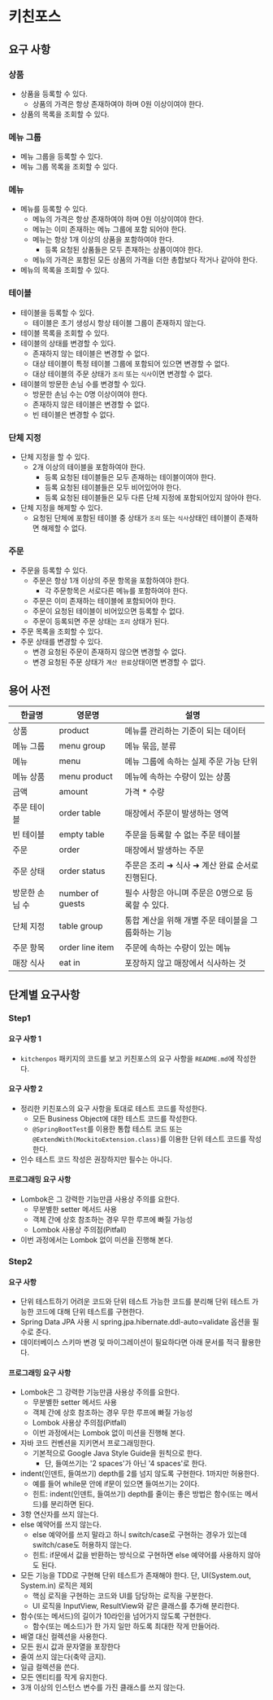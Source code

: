 # 키친포스

## 요구 사항

### 상품

- 상품을 등록할 수 있다.
    - 상품의 가격은 항상 존재하여야 하며 0원 이상이여야 한다.
- 상품의 목록을 조회할 수 있다.

### 메뉴 그룹

- 메뉴 그룹을 등록할 수 있다.
- 메뉴 그룹 목록을 조회할 수 있다.

### 메뉴

- 메뉴를 등록할 수 있다.
    - 메뉴의 가격은 항상 존재하여야 하며 0원 이상이여야 한다.
    - 메뉴는 이미 존재하는 메뉴 그룹에 포함 되어야 한다.
    - 메뉴는 항상 1개 이상의 상품을 포함하여야 한다.
        - 등록 요청된 상품들은 모두 존재하는 상품이여야 한다.
    - 메뉴의 가격은 포함된 모든 상품의 가격을 더한 총합보다 작거나 같아야 한다.
- 메뉴의 목록을 조회할 수 있다.

### 테이블

- 테이블을 등록할 수 있다.
    - 테이블은 초기 생성시 항상 테이블 그룹이 존재하지 않는다.
- 테이블 목록을 조회할 수 있다.
- 테이블의 상태를 변경할 수 있다.
    - 존재하지 않는 테이블은 변경할 수 없다.
    - 대상 테이블이 특정 테이블 그룹에 포함되어 있으면 변경할 수 없다.
    - 대상 테이블의 주문 상태가 `조리` 또는 `식사`이면 변경할 수 없다.
- 테이블의 방문한 손님 수를 변경할 수 있다.
    - 방문한 손님 수는 0명 이상이여야 한다.
    - 존재하지 않은 테이블은 변경할 수 없다.
    - 빈 테이블은 변경할 수 없다.

### 단체 지정

- 단체 지정을 할 수 있다.
    - 2개 이상의 테이블을 포함하여야 한다.
        - 등록 요청된 테이블들은 모두 존재하는 테이블이여야 한다.
        - 등록 요청된 테이블들은 모두 비어있어야 한다.
        - 등록 요청된 테이블들은 모두 다른 단체 지정에 포함되어있지 않아야 한다.
- 단체 지정을 해제할 수 있다.
    - 요청된 단체에 포함된 테이블 중 상태가 `조리` 또는 `식사`상태인 테이블이 존재하면 해제할 수 없다.

### 주문

- 주문을 등록할 수 있다.
    - 주문은 항상 1개 이상의 주문 항목을 포함하여야 한다.
        - 각 주문항목은 서로다른 메뉴를 포함하여야 한다.
    - 주문은 이미 존재하는 테이블에 포함되어야 한다.
    - 주문이 요청된 테이블이 비어있으면 등록할 수 없다.
    - 주문이 등록되면 주문 상태는 `조리` 상태가 된다.
- 주문 목록을 조회할 수 있다.
- 주문 상태를 변경할 수 있다.
    - 변경 요청된 주문이 존재하지 않으면 변경할 수 없다.
    - 변경 요청된 주문 상태가 `계산 완료`상태이면 변경할 수 없다.

## 용어 사전

| 한글명      | 영문명              | 설명                            |
|----------|------------------|-------------------------------|
| 상품       | product          | 메뉴를 관리하는 기준이 되는 데이터           |
| 메뉴 그룹    | menu group       | 메뉴 묶음, 분류                     |
| 메뉴       | menu             | 메뉴 그룹에 속하는 실제 주문 가능 단위        |
| 메뉴 상품    | menu product     | 메뉴에 속하는 수량이 있는 상품             |
| 금액       | amount           | 가격 * 수량                       |
| 주문 테이블   | order table      | 매장에서 주문이 발생하는 영역              |
| 빈 테이블    | empty table      | 주문을 등록할 수 없는 주문 테이블           |
| 주문       | order            | 매장에서 발생하는 주문                  |
| 주문 상태    | order status     | 주문은 조리 ➜ 식사 ➜ 계산 완료 순서로 진행된다. |
| 방문한 손님 수 | number of guests | 필수 사항은 아니며 주문은 0명으로 등록할 수 있다. |
| 단체 지정    | table group      | 통합 계산을 위해 개별 주문 테이블을 그룹화하는 기능 |
| 주문 항목    | order line item  | 주문에 속하는 수량이 있는 메뉴             |
| 매장 식사    | eat in           | 포장하지 않고 매장에서 식사하는 것           |

## 단계별 요구사항

### Step1

#### 요구 사항 1

- `kitchenpos` 패키지의 코드를 보고 키친포스의 요구 사항을 `README.md`에 작성한다.

#### 요구 사항 2

- 정리한 키친포스의 요구 사항을 토대로 테스트 코드를 작성한다.
    - 모든 Business Object에 대한 테스트 코드를 작성한다.
    - `@SpringBootTest`를 이용한 통합 테스트 코드 또는 `@ExtendWith(MockitoExtension.class)`를 이용한 단위 테스트 코드를 작성한다.
- 인수 테스트 코드 작성은 권장하지만 필수는 아니다.

#### 프로그래밍 요구 사항

- Lombok은 그 강력한 기능만큼 사용상 주의를 요한다.
    - 무분별한 setter 메서드 사용
    - 객체 간에 상호 참조하는 경우 무한 루프에 빠질 가능성
    - Lombok 사용상 주의점(Pitfall)
- 이번 과정에서는 Lombok 없이 미션을 진행해 본다.

### Step2

#### 요구 사항

- 단위 테스트하기 어려운 코드와 단위 테스트 가능한 코드를 분리해 단위 테스트 가능한 코드에 대해 단위 테스트를 구현한다.
- Spring Data JPA 사용 시 spring.jpa.hibernate.ddl-auto=validate 옵션을 필수로 준다.
- 데이터베이스 스키마 변경 및 마이그레이션이 필요하다면 아래 문서를 적극 활용한다.

#### 프로그래밍 요구 사항

- Lombok은 그 강력한 기능만큼 사용상 주의를 요한다.
    - 무분별한 setter 메서드 사용
    - 객체 간에 상호 참조하는 경우 무한 루프에 빠질 가능성
    - Lombok 사용상 주의점(Pitfall)
    - 이번 과정에서는 Lombok 없이 미션을 진행해 본다.
- 자바 코드 컨벤션을 지키면서 프로그래밍한다.
    - 기본적으로 Google Java Style Guide을 원칙으로 한다.
        - 단, 들여쓰기는 '2 spaces'가 아닌 '4 spaces'로 한다.
- indent(인덴트, 들여쓰기) depth를 2를 넘지 않도록 구현한다. 1까지만 허용한다.
    - 예를 들어 while문 안에 if문이 있으면 들여쓰기는 2이다.
    - 힌트: indent(인덴트, 들여쓰기) depth를 줄이는 좋은 방법은 함수(또는 메서드)를 분리하면 된다.
- 3항 연산자를 쓰지 않는다.
- else 예약어를 쓰지 않는다.
    - else 예약어를 쓰지 말라고 하니 switch/case로 구현하는 경우가 있는데 switch/case도 허용하지 않는다.
    - 힌트: if문에서 값을 반환하는 방식으로 구현하면 else 예약어를 사용하지 않아도 된다.
- 모든 기능을 TDD로 구현해 단위 테스트가 존재해야 한다. 단, UI(System.out, System.in) 로직은 제외
    - 핵심 로직을 구현하는 코드와 UI를 담당하는 로직을 구분한다.
    - UI 로직을 InputView, ResultView와 같은 클래스를 추가해 분리한다.
- 함수(또는 메서드)의 길이가 10라인을 넘어가지 않도록 구현한다.
    - 함수(또는 메소드)가 한 가지 일만 하도록 최대한 작게 만들어라.
- 배열 대신 컬렉션을 사용한다.
- 모든 원시 값과 문자열을 포장한다
- 줄여 쓰지 않는다(축약 금지).
- 일급 컬렉션을 쓴다.
- 모든 엔티티를 작게 유지한다.
- 3개 이상의 인스턴스 변수를 가진 클래스를 쓰지 않는다.
